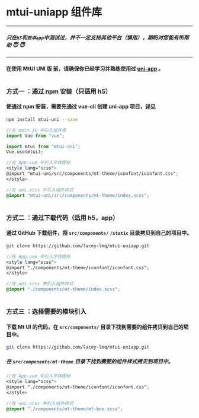 # mtui-uniapp 组件库

---

##### 只在`h5`和`安卓app`中测试过，并不一定支持其他平台（慎用），期盼对您能有所帮助 :innocent: :innocent:

---

#### 在使用 MtUI UNI 版 前，请确保你已经学习并熟练使用过 [uni-app](https://uniapp.dcloud.io/) 。

#

### 方式一 ：通过 npm 安装（只适用 h5）

#### 使通过 npm 安装，需要先通过 vue-cli 创建 uni-app 项目，[详见](https://uniapp.dcloud.io/quickstart-cli)

```bash
npm install mtui-uni --save
```

```javascript
//在 main.js 中引入组件库
import Vue from "vue";

import mtui from "mtui-uni";
Vue.use(mtui);
```

```scss
//在 App.vue 中引入字体图标
<style lang="scss">
@import "mtui-uni/src/components/mt-theme/iconfont/iconfont.css";
</style>
```

```scss
//在 uni.scss 中引入组件样式
@import "mtui-uni/src/components/mt-theme/index.scss";
```

#

### 方式二 ：通过下载代码（适用 h5，app）

#### 通过 GitHub 下载组件，将 `src/components/` `/static` 目录拷贝到自己的项目中。

```bash
git clone https://github.com/lacey-lmq/mtui-uniapp.git
```

```scss
//在 App.vue 中引入字体图标
<style lang="scss">
@import "./components/mt-theme/iconfont/iconfont.css";
</style>
```

```scss
//在 uni.scss 中引入组件样式
@import "./components/mt-theme/index.scss";
```

#

### 方式三 ：选择需要的模块引入

#### 下载 Mt UI 的代码，在 `src/components/` 目录下找到需要的组件拷贝到自己的项目中。

```bash
git clone https://github.com/lacey-lmq/mtui-uniapp.git
```

##### 在 `src/components/mt-theme` 目录下找到需要的组件样式拷贝到项目中。

```scss
//在 App.vue 中引入字体图标
<style lang="scss">
@import "./components/mt-theme/iconfont/iconfont.css";
</style>
```

```scss
//在 uni.scss 中引入组件样式
@import "./components/mt-theme/mt-box.scss";
```
